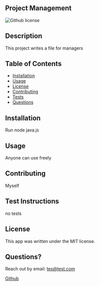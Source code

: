 
## Project Management
![Github license](https://img.shields.io/badge/license-MIT-blue.svg)


## Description
This project writes a file for managers

## Table of Contents
  * [Installation](#installation)
  * [Usage](#usage)
  * [License](#license)
  * [Contributing](#contributing)
  * [Tests](#tests)
  * [Questions](#questions)


## Installation
Run node java.js

## Usage
Anyone can use freely

## Contributing
Myself

## Test Instructions
no tests

## License

This app was written under the MIT license.

## Questions?
Reach out by email: tes@test.com

[Github](https://github.com/testtest/) 

